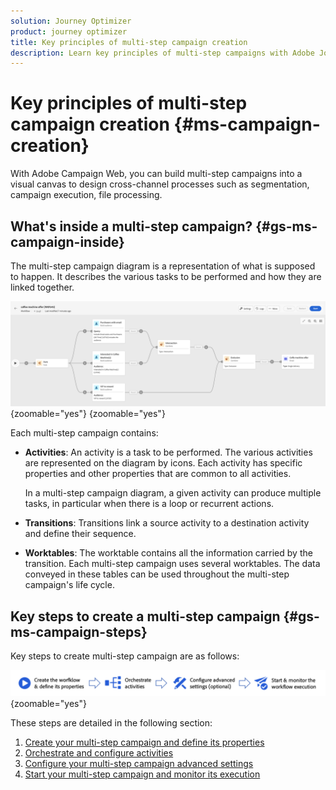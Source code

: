 ```yaml
---
solution: Journey Optimizer
product: journey optimizer
title: Key principles of multi-step campaign creation
description: Learn key principles of multi-step campaigns with Adobe Journey Optimizer
---
```


# Key principles of multi-step campaign creation {#ms-campaign-creation}

With Adobe Campaign Web, you can build multi-step campaigns into a visual canvas to design cross-channel processes such as segmentation, campaign execution, file processing.

## What's inside a multi-step campaign? {#gs-ms-campaign-inside}

The multi-step campaign diagram is a representation of what is supposed to happen. It describes the various tasks to be performed and how they are linked together. 

![](assets/workflow-example.png){zoomable="yes"} {zoomable="yes"}

Each multi-step campaign contains:

* **Activities**: An activity is a task to be performed. The various activities are represented on the diagram by icons. Each activity has specific properties and other properties that are common to all activities.

    In a multi-step campaign diagram, a given activity can produce multiple tasks, in particular when there is a loop or recurrent actions.

* **Transitions**: Transitions link a source activity to a destination activity and define their sequence. 

* **Worktables**: The worktable contains all the information carried by the transition. Each multi-step campaign uses several worktables. The data conveyed in these tables can be used throughout the multi-step campaign's life cycle.

## Key steps to create a multi-step campaign {#gs-ms-campaign-steps}
    
Key steps to create multi-step campaign are as follows:

![](assets/workflow-creation-process.png){zoomable="yes"}

These steps are detailed in the following section:

1. [Create your multi-step campaign and define its properties](create-workflow.md)
1. [Orchestrate and configure activities](orchestrate-activities.md)
1. [Configure your multi-step campaign advanced settings](workflow-settings.md)
1. [Start your multi-step campaign and monitor its execution](start-monitor-workflows.md)
